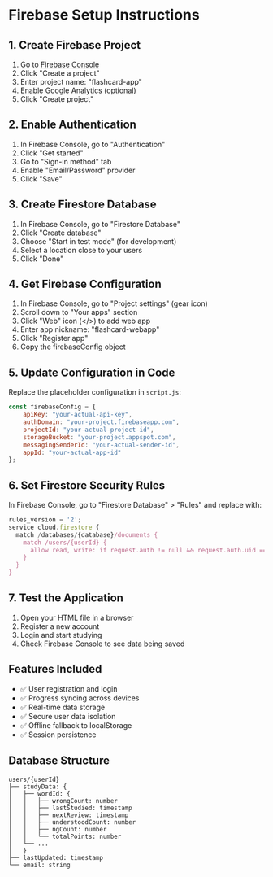 # Firebase Setup Instructions

## 1. Create Firebase Project

1. Go to [Firebase Console](https://console.firebase.google.com/)
2. Click "Create a project"
3. Enter project name: "flashcard-app"
4. Enable Google Analytics (optional)
5. Click "Create project"

## 2. Enable Authentication

1. In Firebase Console, go to "Authentication"
2. Click "Get started"
3. Go to "Sign-in method" tab
4. Enable "Email/Password" provider
5. Click "Save"

## 3. Create Firestore Database

1. In Firebase Console, go to "Firestore Database"
2. Click "Create database"
3. Choose "Start in test mode" (for development)
4. Select a location close to your users
5. Click "Done"

## 4. Get Firebase Configuration

1. In Firebase Console, go to "Project settings" (gear icon)
2. Scroll down to "Your apps" section
3. Click "Web" icon (</>) to add web app
4. Enter app nickname: "flashcard-webapp"
5. Click "Register app"
6. Copy the firebaseConfig object

## 5. Update Configuration in Code

Replace the placeholder configuration in `script.js`:

```javascript
const firebaseConfig = {
    apiKey: "your-actual-api-key",
    authDomain: "your-project.firebaseapp.com",
    projectId: "your-actual-project-id",
    storageBucket: "your-project.appspot.com",
    messagingSenderId: "your-actual-sender-id",
    appId: "your-actual-app-id"
};
```

## 6. Set Firestore Security Rules

In Firebase Console, go to "Firestore Database" > "Rules" and replace with:

```javascript
rules_version = '2';
service cloud.firestore {
  match /databases/{database}/documents {
    match /users/{userId} {
      allow read, write: if request.auth != null && request.auth.uid == userId;
    }
  }
}
```

## 7. Test the Application

1. Open your HTML file in a browser
2. Register a new account
3. Login and start studying
4. Check Firebase Console to see data being saved

## Features Included

- ✅ User registration and login
- ✅ Progress syncing across devices
- ✅ Real-time data storage
- ✅ Secure user data isolation
- ✅ Offline fallback to localStorage
- ✅ Session persistence

## Database Structure

```
users/{userId}
├── studyData: {
│   ├── wordId: {
│   │   ├── wrongCount: number
│   │   ├── lastStudied: timestamp
│   │   ├── nextReview: timestamp
│   │   ├── understoodCount: number
│   │   ├── ngCount: number
│   │   └── totalPoints: number
│   └── ...
│   }
├── lastUpdated: timestamp
└── email: string
```
